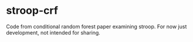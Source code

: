 # stroop-crf
Code from conditional random forest paper examining stroop. For now just development, not intended for sharing.
